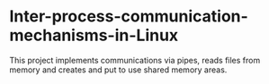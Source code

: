 # Inter-process-communication-mechanisms-in-Linux
This project implements communications via pipes, reads files from memory and creates and put to use shared memory areas.
